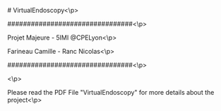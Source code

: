 <p># VirtualEndoscopy<\p>


<p>################################<\p>
<p>Projet Majeure - 5IMI @CPELyon<\p>
<p>Farineau Camille - Ranc Nicolas<\p>
<p>################################<\p>
<p><\p>
<p>Please read the PDF File "VirtualEndoscopy" for more details about the project<\p>
